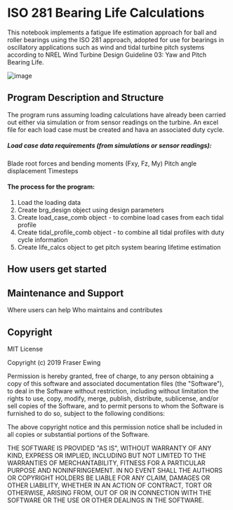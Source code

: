# ISO 281 Bearing Life Calculations

This notebook implements a fatigue life estimation approach for ball and roller bearings using the ISO 281 approach, adopted for use for bearings in oscillatory applications such as wind and tidal turbine pitch systems according to NREL Wind Turbine Design Guideline 03: Yaw and Pitch Bearing Life.

![image](https://user-images.githubusercontent.com/25690525/54380499-8c4c9500-4683-11e9-8c0d-528f0ed48c2d.png)

## Program Description and Structure
The program runs assuming loading calculations have already been carried out either via simulation or from sensor readings on the turbine. An excel file for each load case must be created and hava an associated duty cycle. 

##### Load case data requirements (from simulations or sensor readings):
Blade root forces and bending moments (Fxy, Fz, My)
Pitch angle displacement
Timesteps

#### The process for the program:
1) Load the loading data
2) Create brg_design object using design parameters
3) Create load_case_comb object  - to combine load cases from each tidal profile
4) Create tidal_profile_comb object - to combine all tidal profiles with duty cycle information
5) Create life_calcs object to get pitch system bearing lifetime estimation



## How users get started



## Maintenance and Support
Where users can help
Who maintains and contributes

## Copyright

MIT License

Copyright (c) 2019 Fraser Ewing

Permission is hereby granted, free of charge, to any person obtaining a copy
of this software and associated documentation files (the "Software"), to deal
in the Software without restriction, including without limitation the rights
to use, copy, modify, merge, publish, distribute, sublicense, and/or sell
copies of the Software, and to permit persons to whom the Software is
furnished to do so, subject to the following conditions:

The above copyright notice and this permission notice shall be included in all
copies or substantial portions of the Software.

THE SOFTWARE IS PROVIDED "AS IS", WITHOUT WARRANTY OF ANY KIND, EXPRESS OR
IMPLIED, INCLUDING BUT NOT LIMITED TO THE WARRANTIES OF MERCHANTABILITY,
FITNESS FOR A PARTICULAR PURPOSE AND NONINFRINGEMENT. IN NO EVENT SHALL THE
AUTHORS OR COPYRIGHT HOLDERS BE LIABLE FOR ANY CLAIM, DAMAGES OR OTHER
LIABILITY, WHETHER IN AN ACTION OF CONTRACT, TORT OR OTHERWISE, ARISING FROM,
OUT OF OR IN CONNECTION WITH THE SOFTWARE OR THE USE OR OTHER DEALINGS IN THE
SOFTWARE.
